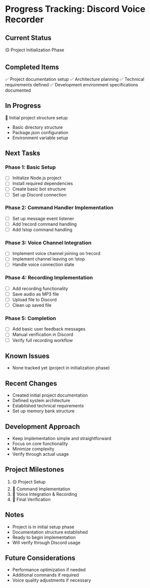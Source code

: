 # Progress Tracking: Discord Voice Recorder

## Current Status
🟡 Project Initialization Phase

## Completed Items
✅ Project documentation setup
✅ Architecture planning
✅ Technical requirements defined
✅ Development environment specifications documented

## In Progress
🔄 Initial project structure setup
- Basic directory structure
- Package.json configuration
- Environment variable setup

## Next Tasks

### Phase 1: Basic Setup
- [ ] Initialize Node.js project
- [ ] Install required dependencies
- [ ] Create basic bot structure
- [ ] Set up Discord connection

### Phase 2: Command Handler Implementation
- [ ] Set up message event listener
- [ ] Add !record command handling
- [ ] Add !stop command handling

### Phase 3: Voice Channel Integration
- [ ] Implement voice channel joining on !record
- [ ] Implement channel leaving on !stop
- [ ] Handle voice connection state

### Phase 4: Recording Implementation
- [ ] Add recording functionality
- [ ] Save audio as MP3 file
- [ ] Upload file to Discord
- [ ] Clean up saved file

### Phase 5: Completion
- [ ] Add basic user feedback messages
- [ ] Manual verification in Discord
- [ ] Verify full recording workflow

## Known Issues
- None tracked yet (project in initialization phase)

## Recent Changes
- Created initial project documentation
- Defined system architecture
- Established technical requirements
- Set up memory bank structure

## Development Approach
- Keep implementation simple and straightforward
- Focus on core functionality
- Minimize complexity
- Verify through actual usage

## Project Milestones
1. 🟡 Project Setup
2. 🔴 Command Implementation
3. 🔴 Voice Integration & Recording
4. 🔴 Final Verification

## Notes
- Project is in initial setup phase
- Documentation structure established
- Ready to begin implementation
- Will verify through Discord usage

## Future Considerations
- Performance optimization if needed
- Additional commands if required
- Voice quality adjustments if necessary
